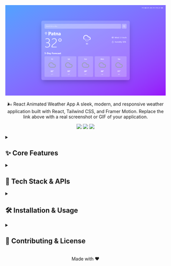 ![Page InterFace](https://github.com/Sumitsharma31/Wether-App/blob/main/public/wetherUI.png?raw=true)
<div align="center">
🌬️ React Animated Weather App
A sleek, modern, and responsive weather application built with React, Tailwind CSS, and Framer Motion.
Replace the link above with a real screenshot or GIF of your application.
<p>
<a href="https://www.google.com/search?q=https://github.com/YourUsername/your-repo-name/fork"><img src="https://www.google.com/search?q=https://img.shields.io/github/forks/YourUsername/your-repo-name%3Fstyle%3Dfor-the-badge"></a>
<a href="https://www.google.com/search?q=https://github.com/YourUsername/your-repo-name/stargazers"><img src="https://www.google.com/search?q=https://img.shields.io/github/stars/YourUsername/your-repo-name%3Fstyle%3Dfor-the-badge"></a>
<a href="https://www.google.com/search?q=https://github.com/YourUsername/your-repo-name/blob/main/LICENSE"><img src="https://www.google.com/search?q=https://img.shields.io/github/license/YourUsername/your-repo-name%3Fstyle%3Dfor-the-badge%26color%3Dblue"></a>
</p>
</div>
<details>
<summary>
<h2>✨ Core Features</h2>
</summary>
 * ✅ Real-Time Weather: Get up-to-the-minute weather data for any city.
 * 📍 Automatic Geolocation: Automatically fetches weather for your current location on startup.
 * 📅 5-Day Forecast: Plan ahead with a detailed 5-day weather forecast.
 * 📱 Responsive Design: A clean UI that looks great on any device, from mobile to desktop.
 * 🎬 Smooth Animations: Engaging animations powered by Framer Motion provide a fluid user experience.
 * 🎨 Dynamic Icons: Weather conditions are represented by clear, dynamic SVG icons from Lucide React.
</details>
<details>
<summary>
<h2>🚀 Tech Stack & APIs</h2>
</summary>
Frontend Technologies
| Technology | Badge |
|---|---|
| React |  |
| Tailwind CSS |  |
| Framer Motion |  |
| Lucide React |  |
<br>
APIs & Services
 * Open-Meteo API: The primary source for all weather and forecast information. It is a free, open-source weather API that does not require an API key.
 * Browser Geolocation API: Used to request the user's current location to provide local weather data automatically. If permission is denied, it defaults to a preset location (Patna).
</details>
<details>
<summary>
<h2>🛠️ Installation & Usage</h2>
</summary>
1. Clone the Repository
git clone https://github.com/YourUsername/your-repo-name.git
cd your-repo-name

2. Install Dependencies
npm install

> Note: This project uses the Open-Meteo API, which does not require an API key, so no .env file is needed!
> 
3. Run the Application
npm run dev

Navigate to http://localhost:5173 (or the port specified in your console) to view the app.
</details>
<details>
<summary>
<h2>🤝 Contributing & License</h2>
</summary>
Contributing
Contributions are what make the open-source community such an amazing place to learn, inspire, and create. Any contributions you make are greatly appreciated. Please follow the standard fork-and-pull-request workflow.
License
This project is distributed under the MIT License. See LICENSE for more information.
</details>
<br>
<div align="center">
Made with ❤️
</div>
